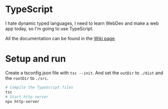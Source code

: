 # TypeScript

I hate dynamic typed languages, I need to learn WebDev and make a web app today, so I'm going to use TypeScript.

All the documentation can be found in the [Wiki page](https://github.com/CesarJZO/TypeScript/wiki).

# Setup and run

Create a tsconfig.json file with `tsc --init`. And set the `outDir` to `./dist` and the `rootDir` to `./src`.

```bash
# Compile the TypeScript files
tsc
# Start http server
npx http-server
```

